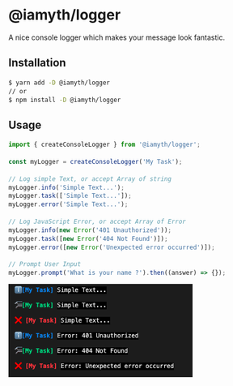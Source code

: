 # **@iamyth/logger**

A nice console logger which makes your message look fantastic.

## **Installation**

```bash
$ yarn add -D @iamyth/logger
// or
$ npm install -D @iamyth/logger
```

## **Usage**

```typescript
import { createConsoleLogger } from '@iamyth/logger';

const myLogger = createConsoleLogger('My Task');

// Log simple Text, or accept Array of string
myLogger.info('Simple Text...');
myLogger.task(['Simple Text...']);
myLogger.error('Simple Text...');

// Log JavaScript Error, or accept Array of Error
myLogger.info(new Error('401 Unauthorized'));
myLogger.task([new Error('404 Not Found')]);
myLogger.error([new Error('Unexpected error occurred')]);

// Prompt User Input
myLogger.prompt('What is your name ?').then((answer) => {});
```

![DEMO](./README_THUMBNAIL.png)
